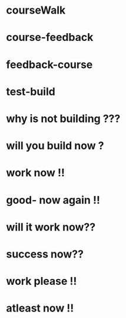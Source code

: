 # courseWalk
# course-feedback
# feedback-course
# test-build
# why is not building ???
#  will you build now ?
# work now !!
# good- now again !!
# will it work now??
# success now??
# work please !!
# atleast now !!
